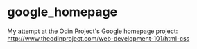 # google_homepage
My attempt at the Odin Project's Google homepage project: http://www.theodinproject.com/web-development-101/html-css

